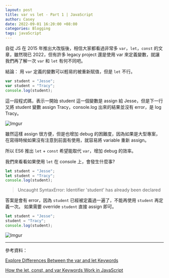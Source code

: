 ```yaml
---
layout: post
title: var vs let - Part 1 | JavaScript
author: Casey
date: 2022-09-01 16:20:00 +08:00
categories: Blogging
tags: javaScript
---
```


自從 JS 在 2015 年推出大改版後，相信大家都看過非常多 `var`，`let`，`const` 的文章，雖然現已 2022，但有許多 legacy project 還是使用 var 來定義變數，就讓我們再了解一次 `var` 和 `let` 有何不同吧。

結論：
用 `var` 定義的變數可以輕易的被重新賦值，但是 `let` 不行。

```js
var student = "Jesse";
var student = "Tracy";
console.log(student);
```

這一段程式碼，表示一開始 student 這一個變數是 assign 給 Jesse，但是下一行又將 student 變數 assign Tracy，console.log 出來的結果並沒有 error，是 log Tracy。

![Imgur](https://i.imgur.com/3acP2kJ.png)

雖然這樣 assign 很方便，但是也增加 debug 的困難度，因為如果是大型專案，在寫得時候如果沒有注意到前面有使用，就容易將 variable 重新 assign。

所以 ES6 推出 `let` + `const` 希望能取代 `var`，增加 debug 的效率。

我們來看看如果使用 `let` 在 console 上，會發生什麼事?

```js
let student = "Jesse";
let student = "Tracy";
console.log(student);
```

> Uncaught SyntaxError: Identifier 'student' has already been declared

答案是會有 error，因為 `student` 已經被定義過一遍了，不能再使用 `student` 再定義一次。
如果需要 override `student` 直接 assign 即可。

```js
let student = "Jesse";
student = "Tracy";
console.log(student);
```

![Imgur](https://i.imgur.com/T8l0NQh.png)

---

參考資料：

[Explore Differences Between the var and let Keywords](https://www.freecodecamp.org/learn/javascript-algorithms-and-data-structures/basic-javascript/explore-differences-between-the-var-and-let-keywords)

[How the let, const, and var Keywords Work in JavaScript](https://www.freecodecamp.org/news/understanding-let-const-and-var-keywords/)
